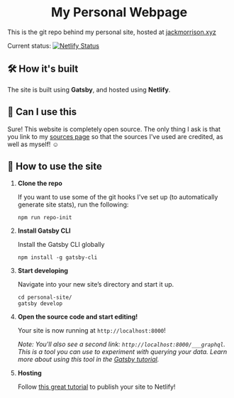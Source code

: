 <!-- <p align="center">
  <a href="https://jackmorrison.xyz">
    <img alt="Gatsby" src="https://www.gatsbyjs.org/monogram.svg" width="60" />
  </a>
</p> -->
<h1 align="center">
  My Personal Webpage
</h1>

This is the git repo behind my personal site, hosted at [jackmorrison.xyz](https://jackmorrison.xyz)

Current status:
[![Netlify Status](https://api.netlify.com/api/v1/badges/3289fe4d-7b66-4f01-991c-74cc3e12074f/deploy-status)](https://app.netlify.com/sites/jackmorrison/deploys)

## 🛠 How it's built

The site is built using **Gatsby**, and hosted using **Netlify**.

## 🎨 Can I use this

Sure! This website is completely open source. The only thing I ask is that you link to my [sources page](https://jackmorrison.netlify.app/credits) so that the sources I've used are credited, as well as myself! ☺️

## 🚀 How to use the site

1.  **Clone the repo**

    If you want to use some of the git hooks I've set up (to automatically generate site stats), run the following:

    ```shell
    npm run repo-init
    ```

1.  **Install Gatsby CLI**

    Install the Gatsby CLI globally

    ```shell
    npm install -g gatsby-cli
    ```

1.  **Start developing**

    Navigate into your new site’s directory and start it up.

    ```shell
    cd personal-site/
    gatsby develop
    ```

1.  **Open the source code and start editing!**

    Your site is now running at `http://localhost:8000`!

    _Note: You'll also see a second link: _`http://localhost:8000/___graphql`_. This is a tool you can use to experiment with querying your data. Learn more about using this tool in the [Gatsby tutorial](https://www.gatsbyjs.org/tutorial/part-five/#introducing-graphiql)._

1.  **Hosting**

    Follow [this great tutorial](https://www.netlify.com/blog/2016/02/24/a-step-by-step-guide-gatsby-on-netlify/) to publish your site to Netlify!
